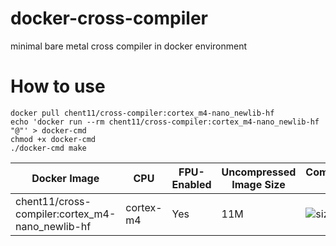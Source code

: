 # docker-cross-compiler
minimal bare metal cross compiler in docker environment

# How to use
```
docker pull chent11/cross-compiler:cortex_m4-nano_newlib-hf
echo 'docker run --rm chent11/cross-compiler:cortex_m4-nano_newlib-hf "@"' > docker-cmd
chmod +x docker-cmd
./docker-cmd make
```

| Docker Image | CPU | FPU-Enabled | Uncompressed Image Size | Compressed Size |
|-|-|-|-|-|
| chent11/cross-compiler:cortex_m4-nano_newlib-hf | cortex-m4 | Yes | 11M | ![size](https://shields.io/docker/image-size/chent11/cross-compiler/cortex_m4-nano_newlib-hf) |
